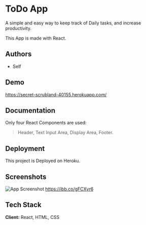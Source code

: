 
# ToDo App

A simple and easy way to keep track of Daily tasks, and increase productivity.

This App is made with React.




## Authors

- Self

  
## Demo

https://secret-scrubland-40155.herokuapp.com/

  
## Documentation

Only four React Components are used:
> Header,
> Text Input Area,
> Display Area,
> Footer.


  
## Deployment

This project is Deployed on Heroku.

  
## Screenshots

![App Screenshot](https://ibb.co/gFCXyr6)
https://ibb.co/gFCXyr6

  
## Tech Stack

**Client:** React, HTML, CSS

  
